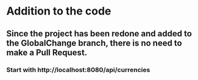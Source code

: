 # Addition to the code
## Since the project has been redone and added to the GlobalChange branch, there is no need to make a Pull Request.
### Start with http://localhost:8080/api/currencies
